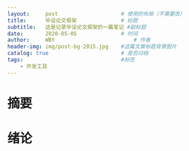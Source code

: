 ```yaml
---
layout:     post   				    # 使用的布局（不需要改）
title:      毕设论文框架 				# 标题 
subtitle:   这是记录毕设论文框架的一篇笔记 #副标题
date:       2020-05-05 				# 时间
author:     WBY 						# 作者
header-img: img/post-bg-2015.jpg 	#这篇文章标题背景图片
catalog: true 						# 是否归档
tags:								#标签
    - 开发工具
---
```

# 摘要
# 绪论
